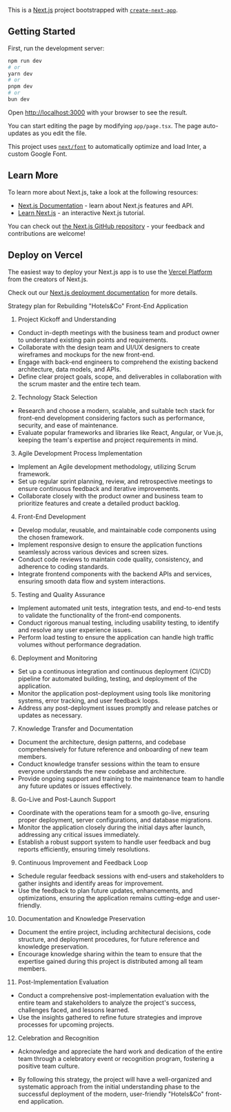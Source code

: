 This is a [Next.js](https://nextjs.org/) project bootstrapped with [`create-next-app`](https://github.com/vercel/next.js/tree/canary/packages/create-next-app).

## Getting Started

First, run the development server:

```bash
npm run dev
# or
yarn dev
# or
pnpm dev
# or
bun dev
```

Open [http://localhost:3000](http://localhost:3000) with your browser to see the result.

You can start editing the page by modifying `app/page.tsx`. The page auto-updates as you edit the file.

This project uses [`next/font`](https://nextjs.org/docs/basic-features/font-optimization) to automatically optimize and load Inter, a custom Google Font.

## Learn More

To learn more about Next.js, take a look at the following resources:

- [Next.js Documentation](https://nextjs.org/docs) - learn about Next.js features and API.
- [Learn Next.js](https://nextjs.org/learn) - an interactive Next.js tutorial.

You can check out [the Next.js GitHub repository](https://github.com/vercel/next.js/) - your feedback and contributions are welcome!

## Deploy on Vercel

The easiest way to deploy your Next.js app is to use the [Vercel Platform](https://vercel.com/new?utm_medium=default-template&filter=next.js&utm_source=create-next-app&utm_campaign=create-next-app-readme) from the creators of Next.js.

Check out our [Next.js deployment documentation](https://nextjs.org/docs/deployment) for more details.



Strategy plan for Rebuilding "Hotels&Co" Front-End Application

1.	Project Kickoff and Understanding
-	Conduct in-depth meetings with the business team and product owner to understand existing pain points and requirements.
-	Collaborate with the design team and UI/UX designers to create wireframes and mockups for the new front-end.
-	Engage with back-end engineers to comprehend the existing backend architecture, data models, and APIs.
-	Define clear project goals, scope, and deliverables in collaboration with the scrum master and the entire tech team.

2.	Technology Stack Selection
-	Research and choose a modern, scalable, and suitable tech stack for front-end development considering factors such as performance, security, and ease of maintenance.
-	Evaluate popular frameworks and libraries like React, Angular, or Vue.js, keeping the team's expertise and project requirements in mind.

3.	Agile Development Process Implementation
-	Implement an Agile development methodology, utilizing Scrum framework.
-	Set up regular sprint planning, review, and retrospective meetings to ensure continuous feedback and iterative improvements.
-	Collaborate closely with the product owner and business team to prioritize features and create a detailed product backlog.

4.	Front-End Development
-	Develop modular, reusable, and maintainable code components using the chosen framework.
-	Implement responsive design to ensure the application functions seamlessly across various devices and screen sizes.
-	Conduct code reviews to maintain code quality, consistency, and adherence to coding standards.
-	Integrate frontend components with the backend APIs and services, ensuring smooth data flow and system interactions.

5.	 Testing and Quality Assurance
-	Implement automated unit tests, integration tests, and end-to-end tests to validate the functionality of the front-end components.
-	Conduct rigorous manual testing, including usability testing, to identify and resolve any user experience issues.
-	Perform load testing to ensure the application can handle high traffic volumes without performance degradation.

6.	Deployment and Monitoring
-	Set up a continuous integration and continuous deployment (CI/CD) pipeline for automated building, testing, and deployment of the application.
-	Monitor the application post-deployment using tools like monitoring systems, error tracking, and user feedback loops.
-	Address any post-deployment issues promptly and release patches or updates as necessary.

7.	Knowledge Transfer and Documentation
-	Document the architecture, design patterns, and codebase comprehensively for future reference and onboarding of new team members.
-	Conduct knowledge transfer sessions within the team to ensure everyone understands the new codebase and architecture.
-	Provide ongoing support and training to the maintenance team to handle any future updates or issues effectively.

8.	Go-Live and Post-Launch Support
-	Coordinate with the operations team for a smooth go-live, ensuring proper deployment, server configurations, and database migrations.
-	Monitor the application closely during the initial days after launch, addressing any critical issues immediately.
-	Establish a robust support system to handle user feedback and bug reports efficiently, ensuring timely resolutions.

9.	 Continuous Improvement and Feedback Loop
-	Schedule regular feedback sessions with end-users and stakeholders to gather insights and identify areas for improvement.
-	Use the feedback to plan future updates, enhancements, and optimizations, ensuring the application remains cutting-edge and user-friendly.




10.	Documentation and Knowledge Preservation
-	Document the entire project, including architectural decisions, code structure, and deployment procedures, for future reference and knowledge preservation.
-	Encourage knowledge sharing within the team to ensure that the expertise gained during this project is distributed among all team members.

11.	Post-Implementation Evaluation
-	Conduct a comprehensive post-implementation evaluation with the entire team and stakeholders to analyze the project's success, challenges faced, and lessons learned.
-	Use the insights gathered to refine future strategies and improve processes for upcoming projects.

12.	Celebration and Recognition
-	Acknowledge and appreciate the hard work and dedication of the entire team through a celebratory event or recognition program, fostering a positive team culture.

-	By following this strategy, the project will have a well-organized and systematic approach from the initial understanding phase to the successful deployment of the modern, user-friendly "Hotels&Co" front-end application.

